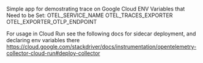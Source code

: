 Simple app for demostrating trace on Google Cloud
ENV Variables that Need to be Set:
OTEL_SERVICE_NAME
OTEL_TRACES_EXPORTER
OTEL_EXPORTER_OTLP_ENDPOINT

For usage in Cloud Run see the following docs for sidecar deployment, and declaring env variables there
https://cloud.google.com/stackdriver/docs/instrumentation/opentelemetry-collector-cloud-run#deploy-collector
